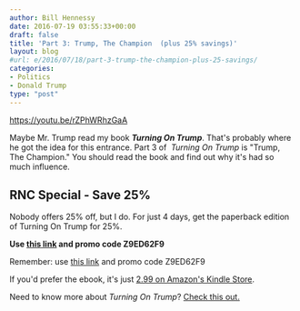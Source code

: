 ```yaml
---
author: Bill Hennessy
date: 2016-07-19 03:55:33+00:00
draft: false
title: 'Part 3: Trump, The Champion  (plus 25% savings)'
layout: blog
#url: e/2016/07/18/part-3-trump-the-champion-plus-25-savings/
categories:
- Politics
- Donald Trump
type: "post"
---
```


https://youtu.be/rZPhWRhzGaA

Maybe Mr. Trump read my book _**Turning On Trump**_. That's probably where he got the idea for this entrance. Part 3 of  _Turning On Trump_ is "Trump, The Champion." You should read the book and find out why it's had so much influence.



## RNC Special - Save 25%



Nobody offers 25% off, but I do. For just 4 days, get the paperback edition of Turning On Trump for 25%.

**Use [this link](https://t.co/9R7r8O1Bm2) and promo code Z9ED62F9**

Remember: use [this link](https://t.co/9R7r8O1Bm2) and promo code Z9ED62F9

If you'd prefer the ebook, it's just [2.99 on Amazon's Kindle Store](https://amzn.to/29erRq8).

Need to know more about _Turning On Trump_? [Check this out.](https://booklaunch.io/whennessy/turningontrump)
